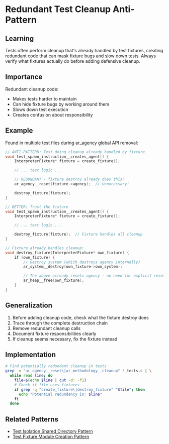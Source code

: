 # Redundant Test Cleanup Anti-Pattern

## Learning
Tests often perform cleanup that's already handled by test fixtures, creating redundant code that can mask fixture bugs and slow down tests. Always verify what fixtures actually do before adding defensive cleanup.

## Importance
Redundant cleanup code:
- Makes tests harder to maintain
- Can hide fixture bugs by working around them
- Slows down test execution
- Creates confusion about responsibility

## Example
Found in multiple test files during ar_agency global API removal:
```c
// ANTI-PATTERN: Test doing cleanup already handled by fixture
void test_spawn_instruction__creates_agent() {
    InterpreterFixture* fixture = create_fixture();

    // ... test logic ...

    // REDUNDANT - fixture destroy already does this:
    ar_agency__reset(fixture->agency);  // Unnecessary!

    destroy_fixture(fixture);
}

// BETTER: Trust the fixture
void test_spawn_instruction__creates_agent() {
    InterpreterFixture* fixture = create_fixture();

    // ... test logic ...

    destroy_fixture(fixture);  // Fixture handles all cleanup
}

// Fixture already handles cleanup:
void destroy_fixture(InterpreterFixture* own_fixture) {
    if (own_fixture) {
        // Destroy system (which destroys agency internally)
        ar_system__destroy(own_fixture->own_system);

        // The above already resets agency - no need for explicit reset!
        ar_heap__free(own_fixture);
    }
}
```

## Generalization
1. Before adding cleanup code, check what the fixture destroy does
2. Trace through the complete destruction chain
3. Remove redundant cleanup calls
4. Document fixture responsibilities clearly
5. If cleanup seems necessary, fix the fixture instead

## Implementation
```bash
# Find potentially redundant cleanup in tests
grep -n "ar_agency__reset\|ar_methodology__cleanup" *_tests.c | \
  while read line; do
    file=$(echo $line | cut -d: -f1)
    # Check if file uses fixtures
    if grep -q "create_fixture\|destroy_fixture" "$file"; then
      echo "Potential redundancy in: $line"
    fi
  done
```

## Related Patterns
- [Test Isolation Shared Directory Pattern](test-isolation-shared-directory-pattern.md)
- [Test Fixture Module Creation Pattern](test-fixture-module-creation-pattern.md)